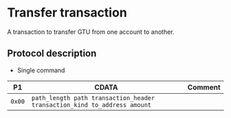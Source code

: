 # Transfer transaction

A transaction to transfer GTU from one account to another.

## Protocol description

* Single command

| P1 | CDATA | Comment |
|--------|-------------|----|
| `0x00` | `path_length path transaction_header transaction_kind to_address amount` | |
